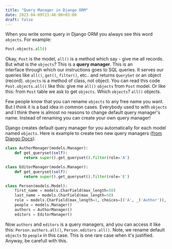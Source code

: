 ```yaml
---
title: "Query Manager in Django ORM"
date: 2023-04-09T23:48:00+03:00
draft: false
---
```


When you write some query in Django ORM you always see this word `objects`. For example:
```python
Post.objects.all()
```

Okay, `Post` is the model, `all()` is a method which say - give me all records. But what is the `objects`? This is a **query manager**. This is an interface through which our instructions goes to SQL queries. It serves our queries like `all()`, `get()`, `filter()`, etc.. and returns `QuerySet` or an object (record). `objects` is a method of class, not object. You can read this code `Post.objects.all()` like this: give me `all()` `objects` from `Post` model. Or like this: from `Post` table we ask to get `objects`. Which `objects`? `all()` objects.

Few people know that you can rename `objects` to any free name you want. But I think it is a bad idea in common cases. Everybody used to with `objects` and I think there is almost no reasons to change default query manager's name. Instead of renaming you can create your own query manager!

Django creates default query manager for you automatically for each model named `objects`. Here is example to create two new query managers ([from Django Docs](https://docs.djangoproject.com/en/3.2/topics/db/managers/#django.db.models.Manager)):
```python
class AuthorManager(models.Manager):
    def get_queryset(self):
        return super().get_queryset().filter(role='A')

class EditorManager(models.Manager):
    def get_queryset(self):
        return super().get_queryset().filter(role='E')

class Person(models.Model):
    first_name = models.CharField(max_length=50)
    last_name = models.CharField(max_length=50)
    role = models.CharField(max_length=1, choices=[('A', _('Author')), ('E', _('Editor'))])
    people = models.Manager()
    authors = AuthorManager()
    editors = EditorManager()
```

Now `authors` and `editors` is a query managers, and you can access it like this:
`Person.authors.all()`, `Person.editors.all()`.  Note, we rename default `objects` to `people` in this case. This is one rare case when it's justified. Anyway, be carefull with this.